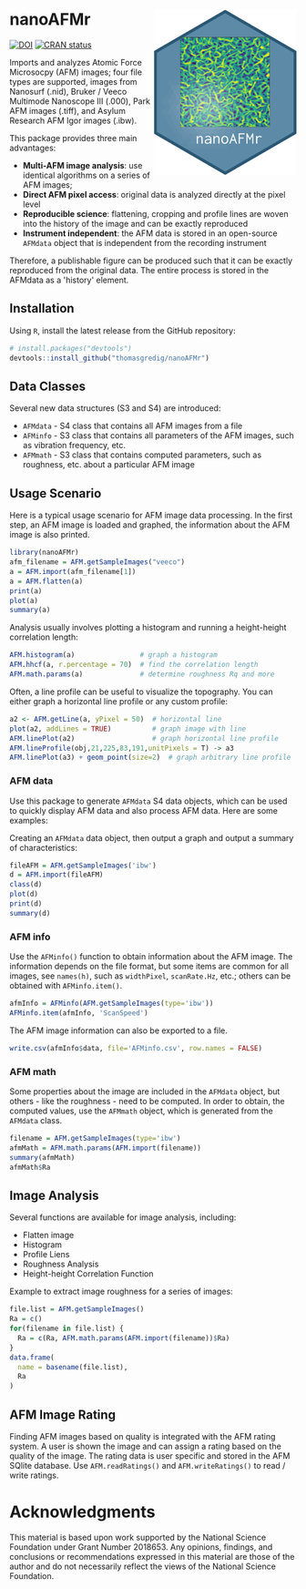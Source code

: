 # nanoAFMr <img src="man/figures/logo.png" align="right" width="250"/>

<!-- badges: start -->
[![DOI](https://zenodo.org/badge/580499036.svg)](https://zenodo.org/badge/latestdoi/580499036)
[![CRAN status](https://www.r-pkg.org/badges/version/nanoAFMr)](https://CRAN.R-project.org/package=nanoAFMr)
<!-- badges: end -->

Imports and analyzes Atomic Force Microsocpy (AFM) images; four file types are supported, images from Nanosurf (.nid), Bruker / Veeco Multimode Nanoscope III (.000), Park AFM images (.tiff), and Asylum Research AFM Igor images (.ibw).

This package provides three main advantages:

-   **Multi-AFM image analysis**: use identical algorithms on a series of AFM images;
-   **Direct AFM pixel access**: original data is analyzed directly at the pixel level
-   **Reproducible science**: flattening, cropping and profile lines are woven into the history of the image and can be exactly reproduced
-   **Instrument independent**: the AFM data is stored in an open-source `AFMdata` object that is independent from the recording instrument

Therefore, a publishable figure can be produced such that it can be exactly reproduced from the original data. The entire process is stored in the AFMdata as a 'history' element. 


## Installation

Using `R`, install the latest release from the GitHub repository:

``` r
# install.packages("devtools")
devtools::install_github("thomasgredig/nanoAFMr")
```

## Data Classes

Several new data structures (S3 and S4) are introduced:

-   `AFMdata` - S4 class that contains all AFM images from a file
-   `AFMinfo` - S3 class that contains all parameters of the AFM images, such as vibration frequency, etc.
-   `AFMmath` - S3 class that contains computed parameters, such as roughness, etc. about a particular AFM image

## Usage Scenario

Here is a typical usage scenario for AFM image data processing. In the first step, an AFM image is loaded and graphed, the information about the AFM image is also printed.

``` r
library(nanoAFMr)
afm_filename = AFM.getSampleImages("veeco")
a = AFM.import(afm_filename[1])
a = AFM.flatten(a)
print(a)
plot(a)
summary(a)
```

Analysis usually involves plotting a histogram and running a height-height correlation length:

``` r
AFM.histogram(a)                # graph a histogram
AFM.hhcf(a, r.percentage = 70)  # find the correlation length
AFM.math.params(a)              # determine roughness Rq and more
```

Often, a line profile can be useful to visualize the topography. You can either graph a horizontal line profile or any custom profile:

``` r
a2 <- AFM.getLine(a, yPixel = 50)  # horizontal line
plot(a2, addLines = TRUE)          # graph image with line
AFM.linePlot(a2)                   # graph horizontal line profile
AFM.lineProfile(obj,21,225,83,191,unitPixels = T) -> a3
AFM.linePlot(a3) + geom_point(size=2)  # graph arbitrary line profile
```

### AFM data

Use this package to generate `AFMdata` S4 data objects, which can be used to quickly display AFM data and also process AFM data. Here are some examples:

Creating an `AFMdata` data object, then output a graph and output a summary of characteristics:

``` r
fileAFM = AFM.getSampleImages('ibw')
d = AFM.import(fileAFM)
class(d)
plot(d)
print(d)
summary(d)
```

### AFM info

Use the `AFMinfo()` function to obtain information about the AFM image. The information depends on the file format, but some items are common for all images, see `names(h)`, such as `widthPixel`, `scanRate.Hz`, etc.; others can be obtained with `AFMinfo.item()`.

``` r
afmInfo = AFMinfo(AFM.getSampleImages(type='ibw'))
AFMinfo.item(afmInfo, 'ScanSpeed')
```

The AFM image information can also be exported to a file.

``` r
write.csv(afmInfo$data, file='AFMinfo.csv', row.names = FALSE)
```

### AFM math

Some properties about the image are included in the `AFMdata` object, but others - like the roughness - need to be computed. In order to obtain, the computed values, use the `AFMmath` object, which is generated from the `AFMdata` class.

``` r
filename = AFM.getSampleImages(type='ibw')
afmMath = AFM.math.params(AFM.import(filename))
summary(afmMath)
afmMath$Ra
```

## Image Analysis

Several functions are available for image analysis, including:

-   Flatten image
-   Histogram
-   Profile Liens
-   Roughness Analysis
-   Height-height Correlation Function

Example to extract image roughness for a series of images:

``` r
file.list = AFM.getSampleImages()
Ra = c()
for(filename in file.list) {
  Ra = c(Ra, AFM.math.params(AFM.import(filename))$Ra)
}
data.frame(
  name = basename(file.list),
  Ra
)
```

## AFM Image Rating

Finding AFM images based on quality is integrated with the AFM rating system. A user is shown the image and can assign a rating based on the quality of the image. The rating data is user specific and stored in the AFM SQlite database. Use `AFM.readRatings()` and `AFM.writeRatings()` to read / write ratings.

# Acknowledgments

This material is based upon work supported by the National Science Foundation under Grant Number 2018653. Any opinions, findings, and conclusions or recommendations expressed in this material are those of the author and do not necessarily reflect the views of the National Science Foundation.
